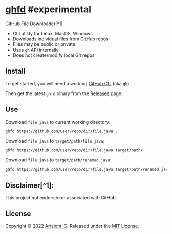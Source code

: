 # [ghfd](https://github.com/rtmigo/ghfd) #experimental  

GitHub File Downloader[^1]

* CLI utility for Linux, MacOS, Windows
* Downloads individual files from GitHub repos
* Files may be public or private
* Uses `gh` API internally
* Does not create/modify local Git repos

## Install

To get started, you will need a
working [GitHub CLI](https://github.com/cli/cli#installation) (aka `gh`).

Then get the latest `ghfd` binary from
the [Releases](https://github.com/rtmigo/ghfd/releases) page.

## Use

Download `file.java` to current working directory:

```bash
ghfd https://github.com/user/repo/dir/file.java .
```


Download `file.java` to `target/path/file.java`:

```bash
ghfd https://github.com/user/repo/dir/file.java target/path/
```

Download `file.java` to `target/path/renamed.java`:

```bash
ghfd https://github.com/user/repo/dir/file.java target/path/renamed.java
```

## Disclaimer[^1]:

This project not endorsed or associated with GitHub.

## License

Copyright © 2022 [Artsiom iG](https://github.com/rtmigo).
Released under the [MIT License](LICENSE).

